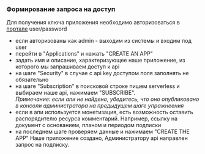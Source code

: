 ### Формирование запроса на доступ

Для получения ключа приложения необходимо авторизоваться в [портале](https://[[HOST_SUBDOMAIN]]-32100-[[KATACODA_HOST]].environments.katacoda.com/portal-ui) user/password
- если авторизованы как admin - выходим из системы и входим под user
- перейти в "Applications" и нажать "CREATE AN APP"
- задать имя и описание, характеризующее наше приложение, из которого мы запрашиваем доступ к api
- на шаге "Security" в случае с api key доступом поля заполнять не обязательно
- на шаге "Subscription" в поисковой строке пишем serverless и выбираем наше api, нажимаем "SUBSCRIBE".  
*Примечание: если апи не найдено, убедитесь, что оно опубликовано в консоли администратора на предыдущем шаге упражнеения*
- если в апи используется монетизация, есть возможность оставить распорядителю ресурса комментарий. Например, ссылку на документ с основанием, планом и периодом подписки
- на последнем шаге проверяем данные и нажимаем "CREATE THE APP"
Наше приложение создано, Администратору api направлен запрос на подписку.